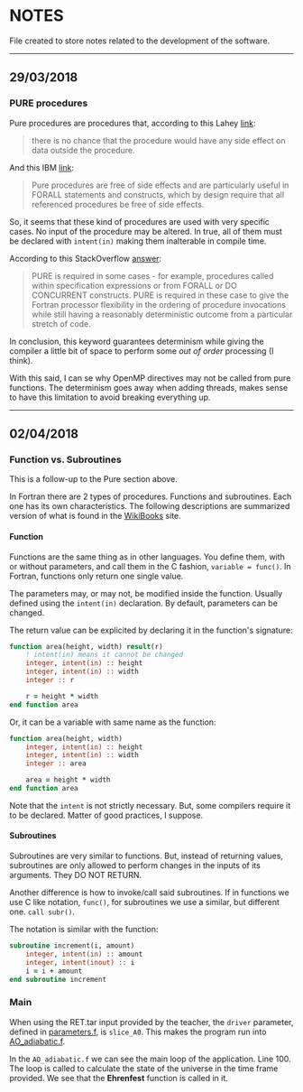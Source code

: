 
# NOTES

File created to store notes related to the development of the software.

---

## 29/03/2018

### PURE procedures

Pure procedures are procedures that, according to this Lahey [link](http://www.lahey.com/docs/lfenthelp/F95ARPURE.htm):

> there is no chance that the procedure would have any side effect on data outside the procedure.

And this IBM [link](https://www.ibm.com/support/knowledgecenter/SSGH4D_13.1.0/com.ibm.xlf131.aix.doc/language_ref/pure.html):

> Pure procedures are free of side effects and are particularly useful in FORALL statements and constructs, which by design require that all referenced procedures be free of side effects.

So, it seems that these kind of procedures are used with very specific cases. No input of the procedure may be altered. In true, all of them must be declared with `intent(in)` making them inalterable in compile time.

According to this StackOverflow [answer](https://stackoverflow.com/a/30315370):

> PURE is required in some cases - for example, procedures called within specification expressions or from FORALL or DO CONCURRENT constructs. PURE is required in these case to give the Fortran processor flexibility in the ordering of procedure invocations while still having a reasonably deterministic outcome from a particular stretch of code.

In conclusion, this keyword guarantees determinism while giving the compiler a little bit of space to perform some *out of order* processing (I think).

With this said, I can se why OpenMP directives may not be called from pure functions. The determinism goes away when adding threads, makes sense to have this limitation to avoid breaking everything up.

---

## 02/04/2018


### Function vs. Subroutines

This is a follow-up to the Pure section above.

In Fortran there are 2 types of procedures. Functions and subroutines. Each one has its own characteristics. The following descriptions are summarized version of what is found in the [WikiBooks](https://en.wikibooks.org/wiki/Fortran/Fortran_procedures_and_functions) site.


#### Function

Functions are the same thing as in other languages. You define them, with or without parameters, and call them in the C fashion, `variable = func()`. In Fortran, functions only return one single value.

The parameters may, or may not, be modified inside the function. Usually defined using the `intent(in)` declaration. By default, parameters can be changed.

The return value can be explicited by declaring it in the function's signature:
```f90
function area(height, width) result(r)
	! intent(in) means it cannot be changed
	integer, intent(in) :: height
	integer, intent(in) :: width
	integer :: r

	r = height * width
end function area
```

Or, it can be a variable with same name as the function:
```f90
function area(height, width)
	integer, intent(in) :: height
	integer, intent(in) :: width
	integer :: area

	area = height * width
end function area
```

Note that the `intent` is not strictly necessary. But, some compilers require it to be declared. Matter of good practices, I suppose.


#### Subroutines

Subroutines are very similar to functions. But, instead of returning values, subroutines are only allowed to perform changes in the inputs of its arguments. They DO NOT RETURN.

Another difference is how to invoke/call said subroutines. If in functions we use C like notation, `func()`, for subroutines we use a similar, but different one. `call subr()`.

The notation is similar with the function:
```f90
subroutine increment(i, amount)
	integer, intent(in) :: amount
	integer, intent(inout) :: i
	i = i + amount
end subroutine increment
```


### Main

When using the RET.tar input provided by the teacher, the `driver` parameter, defined in [parameters.f](../dynemol/parameters.f), is `slice_A0`. This makes the program run into [AO_adiabatic.f](../dynemol/AO_adiabatic.f).

In the `AO_adiabatic.f` we can see the main loop of the application. Line 100. The loop is called to calculate the state of the universe in the time frame provided. We see that the **Ehrenfest** function is called in it.
